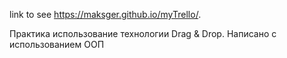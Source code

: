 link to see https://maksger.github.io/myTrello/.

Практика использование технологии Drag & Drop. Написано с использованием ООП 
